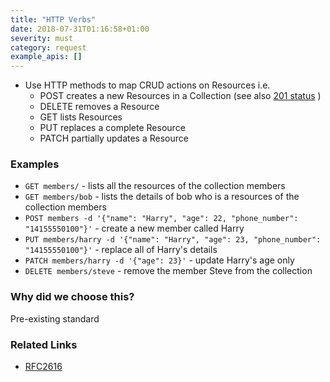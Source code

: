 ```yaml
---
title: "HTTP Verbs"
date: 2018-07-31T01:16:58+01:00
severity: must
category: request
example_apis: []
---
```


- Use HTTP methods to map CRUD actions on Resources i.e. 
  - POST creates a new Resources in a Collection (see also [201 status](/api-standards/http-code/201) )
  - DELETE removes a Resource
  - GET lists Resources
  - PUT replaces a complete Resource
  - PATCH partially updates a Resource

### Examples

- `GET members/` - lists all the resources of the collection members
- `GET members/bob` - lists the details of bob who is a resources of the collection members
- `POST members -d '{"name": "Harry", "age": 22, "phone_number": "14155550100"}'` - create a new member called Harry
- `PUT members/harry -d '{"name": "Harry", "age": 23, "phone_number": "14155550100"}'` - replace all of Harry's details
- `PATCH members/harry -d '{"age": 23}'` - update Harry's age only
- `DELETE members/steve` - remove the member Steve from the collection

### Why did we choose this?

Pre-existing standard

### Related Links

* [RFC2616](https://tools.ietf.org/html/rfc2616#section-9)
